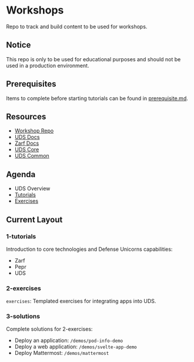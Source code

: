 # Workshops

Repo to track and build content to be used for workshops.

## Notice

This repo is only to be used for educational purposes and should not be used in a production environment.

## Prerequisites

Items to complete before starting tutorials can be found in [prerequisite.md](https://github.com/defenseunicorns/workshops/blob/main/prerequisite.md).

## Resources

- [Workshop Repo](https://github.com/defenseunicorns/workshops)
- [UDS Docs](https://uds.defenseunicorns.com/docs/why-usd/)
- [Zarf Docs](https://docs.zarf.dev/)
- [UDS Core](https://github.com/defenseunicorns/uds-core)
- [UDS Common](https://github.com/defenseunicorns/uds-common)

## Agenda

- UDS Overview
- [Tutorials](https://github.com/defenseunicorns/workshops/tree/main/1-tutorials)
- [Exercises](https://github.com/defenseunicorns/workshops/tree/main/2-exercises)

## Current Layout

### 1-tutorials

Introduction to core technologies and Defense Unicorns capabilities:
- Zarf
- Pepr
- UDS

### 2-exercises

`exercises`: Templated exercises for integrating apps into UDS.

### 3-solutions

Complete solutions for 2-exercises:
- Deploy an application: `/demos/pod-info-demo`
- Deploy a web application: `/demos/svelte-app-demo`
- Deploy Mattermost: `/demos/mattermost`
